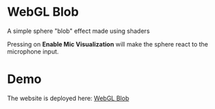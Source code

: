 # WebGL Blob
A simple sphere "blob" effect made using shaders

Pressing on <b>Enable Mic Visualization</b> will make the sphere react to the microphone input.

# Demo
The website is deployed here: [WebGL Blob](https://webgl-blob.vercel.app/)
